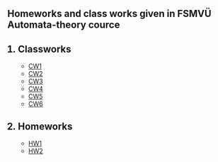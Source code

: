 
<h2>Homeworks and class works given in FSMVÜ Automata-theory cource</h2>
<ol>
<h2><li > Classworks</li></h2>
   <ul>
 <li> <a href="https://maya-karahbala.github.io/Automata-theory/Classworks/Cw1.html">CW1</a></li>
<li> <a href="https://maya-karahbala.github.io/Automata-theory/Classworks/Cw2.html">CW2</a></li>

 <li> <a href="https://maya-karahbala.github.io/Automata-theory/Classworks/Cw3.html">CW3</a></li>
 
 <li> <a href="https://maya-karahbala.github.io/Automata-theory/Classworks/Cw4.html">CW4</a></li>
 <li> <a href="https://maya-karahbala.github.io/Automata-theory/Classworks/Expression.html">CW5</a></li>
 <li> <a href="https://maya-karahbala.github.io/Automata-theory/Classworks/Cw6.html">CW6</a></li>

      
  </ul>     
  <h2><li > Homeworks </li></h2>
     <ul>
<li> <a href="https://maya-karahbala.github.io/Automata-theory/Homeworks/HW1.html">HW1</a></li>
   <li> <a href="https://maya-karahbala.github.io/Automata-theory/Homeworks/HW2/Expression.html">HW2</a></li>


      
  </ul>     



